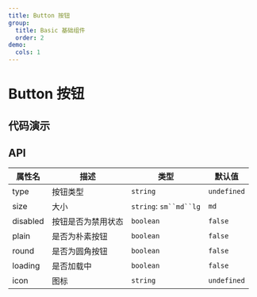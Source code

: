 ```yaml
---
title: Button 按钮
group:
  title: Basic 基础组件
  order: 2
demo:
  cols: 1
---
```


# Button 按钮

## 代码演示

<!-- prettier-ignore -->
<code src="./demos/basic/button/demo.tsx" ></code>
<code src="./demos/basic/button/demoDisabled.tsx"></code>
<code src="./demos/basic/button/demoIcon.tsx"></code>
<code src="./demos/basic/button/demoLoading.tsx"></code>
<code src="./demos/basic/button/demoSize.tsx"></code>

## API

| 属性名   | 描述               | 类型                     | 默认值      |
| -------- | ------------------ | ------------------------ | ----------- |
| type     | 按钮类型           | `string`                 | `undefined` |
| size     | 大小               | `string`: ` sm``md``lg ` | `md`        |
| disabled | 按钮是否为禁用状态 | `boolean`                | `false`     |
| plain    | 是否为朴素按钮     | `boolean`                | `false`     |
| round    | 是否为圆角按钮     | `boolean`                | `false`     |
| loading  | 是否加载中         | `boolean`                | `false`     |
| icon     | 图标               | `string`                 | `undefined` |

